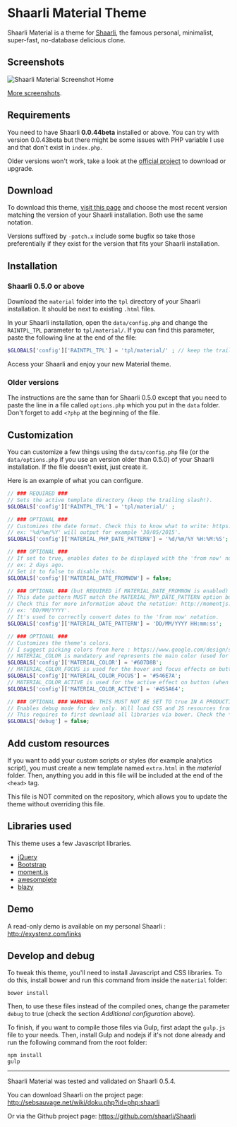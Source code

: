 # Shaarli Material Theme
Shaarli Material is a theme for [Shaarli](https://github.com/shaarli/Shaarli), the famous personal, minimalist, super-fast, no-database delicious clone.


## Screenshots
![Shaarli Material Screenshot Home](https://raw.githubusercontent.com/kalvn/Shaarli-Material/master/material/screenshots/home.png)

[More screenshots](https://github.com/kalvn/Shaarli-Material/tree/master/material/screenshots).


## Requirements
You need to have Shaarli **0.0.44beta** installed or above. You can try with version 0.0.43beta but there might be some issues with PHP variable I use and that don't exist in `index.php`.

Older versions won't work, take a look at the [official project](https://github.com/shaarli/Shaarli) to download or upgrade.


## Download
To download this theme, [visit this page](https://github.com/kalvn/Shaarli-Material/releases) and choose the most recent version matching the version of your Shaarli installation. Both use the same notation.

Versions suffixed by `-patch.x` include some bugfix so take those preferentially if they exist for the version that fits your Shaarli installation.


## Installation
### Shaarli 0.5.0 or above
Download the `material` folder into the `tpl` directory of your Shaarli installation. It should be next to existing `.html` files.

In your Shaarli installation, open the `data/config.php` and change the `RAINTPL_TPL` parameter to `tpl/material/`.
If you can find this parameter, paste the following line at the end of the file:

```php
$GLOBALS['config']['RAINTPL_TPL'] = 'tpl/material/' ; // keep the trailing slash!
```

Access your Shaarli and enjoy your new Material theme.

### Older versions
The instructions are the same than for Shaarli 0.5.0 except that you need to paste the line in a file called `options.php` which you put in the `data` folder. Don't forget to add `<?php` at the beginning of the file.


## Customization
You can customize a few things using the `data/config.php` file (or the `data/options.php` if you use an version older than 0.5.0) of your Shaarli installation. If the file doesn't exist, just create it.

Here is an example of what you can configure.

```php
// ### REQUIRED ###
// Sets the active template directory (keep the trailing slash!).
$GLOBALS['config']['RAINTPL_TPL'] = 'tpl/material/' ;

// ### OPTIONAL ###
// Customizes the date format. Check this to know what to write: https://php.net/manual/function.strftime.php
// ex: '%d/%m/%Y' will output for example '30/05/2015'.
$GLOBALS['config']['MATERIAL_PHP_DATE_PATTERN'] = '%d/%m/%Y %H:%M:%S';

// ### OPTIONAL ###
// If set to true, enables dates to be displayed with the 'from now' notation.
// ex: 2 days ago.
// Set it to false to disable this.
$GLOBALS['config']['MATERIAL_DATE_FROMNOW'] = false;

// ### OPTIONAL ### (but REQUIRED if MATERIAL_DATE_FROMNOW is enabled)
// This date pattern MUST match the MATERIAL_PHP_DATE_PATTERN option but doesn't use the same notation.
// Check this for more information about the notation: http://momentjs.com/docs/#/parsing/string-format/
// ex: 'DD/MM/YYYY'.
// It's used to correctly convert dates to the 'from now' notation.
$GLOBALS['config']['MATERIAL_DATE_PATTERN'] = 'DD/MM/YYYY HH:mm:ss';

// ### OPTIONAL ###
// Customizes the theme's colors.
// I suggest picking colors from here : https://www.google.com/design/spec/style/color.html#color-color-palette with the shades 500, 600 and 700 for the 3 following settings, respectively.
// MATERIAL_COLOR is mandatory and represents the main color (used for the toolbar or the buttons).
$GLOBALS['config']['MATERIAL_COLOR'] = '#607D8B';
// MATERIAL_COLOR_FOCUS is used for the hover and focus effects on buttons.
$GLOBALS['config']['MATERIAL_COLOR_FOCUS'] = '#546E7A';
// MATERIAL_COLOR_ACTIVE is used for the active effect on button (when they are clicked).
$GLOBALS['config']['MATERIAL_COLOR_ACTIVE'] = '#455A64';

// ### OPTIONAL ### WARNING: THIS MUST NOT BE SET TO true IN A PRODUCTION ENVIRONMENT
// Enables debug mode for dev only. Will load CSS and JS resources from src rather than dist.
// This requires to first download all libraries via bower. Check the *Develop and debug* section below.
$GLOBALS['debug'] = false;
```

## Add custom resources
If you want to add your custom scripts or styles (for example analytics script), you must create a new template named `extra.html` in the *material* folder.
Then, anything you add in this file will be included at the end of the `<head>` tag.

This file is NOT commited on the repository, which allows you to update the theme without overriding this file.

## Libraries used
This theme uses a few Javascript libraries.

- [jQuery](http://jquery.com/)
- [Bootstrap](http://getbootstrap.com/)
- [moment.js](http://momentjs.com/)
- [awesomplete](http://leaverou.github.io/awesomplete/)
- [blazy](http://dinbror.dk/blazy/)


## Demo
A read-only demo is available on my personal Shaarli : http://exystenz.com/links


## Develop and debug
To tweak this theme, you'll need to install Javascript and CSS libraries. To do this, install bower and run this command from inside the `material` folder:

```shell
bower install
```

Then, to use these files instead of the compiled ones, change the parameter `debug` to true (check the section *Additional configuration* above).

To finish, if you want to compile those files via Gulp, first adapt the `gulp.js` file to your needs. Then, install Gulp and nodejs if it's not done already and run the following command from the root folder:

```shell
npm install
gulp
```

------------------------------------------------------------------------------

Shaarli Material was tested and validated on Shaarli 0.5.4.

You can download Shaarli on the project page: http://sebsauvage.net/wiki/doku.php?id=php:shaarli

Or via the Github project page: https://github.com/shaarli/Shaarli